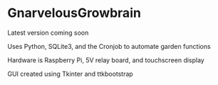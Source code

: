 # GnarvelousGrowbrain

Latest version coming soon

Uses Python, SQLite3, and the Cronjob to automate garden functions

Hardware is Raspberry Pi, 5V relay board, and touchscreen display

GUI created using Tkinter and ttkbootstrap
